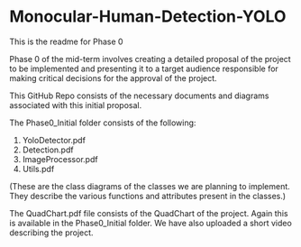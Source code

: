 # Monocular-Human-Detection-YOLO
This is the readme for Phase 0

Phase 0 of the mid-term involves creating a detailed proposal of the project to be implemented and presenting it to a target audience responsible 
for making critical decisions for the approval of the project.

This GitHub Repo consists of the necessary documents and diagrams associated with this initial proposal.

The Phase0_Initial folder consists of the following:

1. YoloDetector.pdf
2. Detection.pdf
3. ImageProcessor.pdf
4. Utils.pdf

(These are the class diagrams of the classes we are planning to implement. They describe the various functions and attributes present in the classes.)

The QuadChart.pdf file consists of the QuadChart of the project. Again this is available in the Phase0_Initial folder. We have also uploaded a short 
video describing the project.
